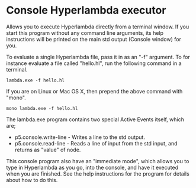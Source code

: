 Console Hyperlambda executor
========

Allows you to execute Hyperlambda directly from a terminal window. If you start this
program without any command line arguments, its help instructions will be printed on
the main std output (Console window) for you.

To evaluate a single Hyperlambda file, pass it in as an "-f" argument. To for instance
evaluate a file called "hello.hl", run the following command in a terminal.

```
lambda.exe -f hello.hl
```

If you are on Linux or Mac OS X, then prepend the above command with "mono".

```
mono lambda.exe -f hello.hl
```

The lambda.exe program contains two special Active Events itself, which are;

* p5.console.write-line - Writes a line to the std output.
* p5.console.read-line - Reads a line of input from the std input, and returns as "value" of node.

This console program also have an "immediate mode", which allows you to type
in Hyperlambda as you go, into the console, and have it executed when you are finished.
See the help instructions for the program for details about how to do this.


